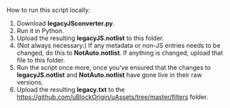 How to run this script locally:

1) Download **legacyJSconverter.py**.
2) Run it in Python.
3) Upload the resulting **legacyJS.notlist** to this folder.
4) (Not always necessary:) If any metadata or non-JS entries needs to be changed, do this to **NotAuto.notlist**. If anything is changed, upload that file to this folder.
5) Run the script once more, once you've ensured that the changes to **legacyJS.notlist** and **NotAuto.notlist** have gone live in their raw versions.
6) Upload the resulting **legacy.txt** to the https://github.com/uBlockOrigin/uAssets/tree/master/filters folder.
